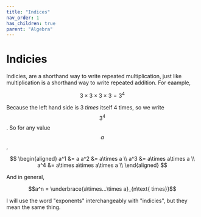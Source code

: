 ```yaml
---
title: "Indices"
nav_order: 1
has_children: true
parent: "Algebra"
---
```


# Indicies

Indicies, are a shorthand way to write repeated multiplication, just like multiplication is a shorthand way to write repeated addition.
For eaample,

$$3\times3\times3\times3 = 3^4$$

Because the left hand side is 3 *times* itself 4 times, so we write $$3^4$$. So for any value $$a$$,

$$
\begin{aligned}
a^1 &= a
a^2 &= a\times a \\
a^3 &= a\times a\times a \\
a^4 &= a\times a\times a\times a \\
\end{aligned}
$$

And in general,

$$a^n = \underbrace{a\times...\times a}_{n\text{ times}}$$

I will use the word "exponents" interchangeably with "indicies", but they mean the same thing.
